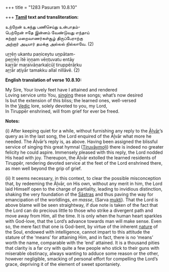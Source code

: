 +++
title = "1283 Pasuram 10.8.10"

+++
**[Tamil](/definition/tamil#history "show Tamil definitions") text and transliteration:**

உற்றேன் உகந்து பணிசெய்து உன்பாதம்-  
பெற்றேன் ஈதே இன்னம் வேண்டுவது எந்தாய்  
கற்றார் மறைவாணர்கள்சூழ் திருப்பேராற்கு  
அற்றார் அடியார் தமக்கு அல்லல் நில்லாவே. (2)

uṟṟēṉ ukantu paṇiceytu uṉpātam-  
peṟṟēṉ ītē iṉṉam vēṇṭuvatu entāy  
kaṟṟār maṟaivāṇarkaḷcūḻ tiruppērāṟku  
aṟṟār aṭiyār tamakku allal nillāvē. (2)

**English translation of verse 10.8.10:**

My Sire, Your lovely feet have I attained and rendered  
Loving service unto You, [singing](/definition/singing#history "show singing definitions") these songs; what’s now desired  
Is but the extension of this bliss; the learned ones, well-versed  
In the [Vedic](/definition/veda#vaishnavism "show Vedic definitions") lore, solely devoted to you, my Lord,  
In Tiruppēr enshrined, will from grief for ever be freed.

**Notes:**

\(i\) After keeping quiet for a while, without furnishing any reply to the [Āḻvār](/definition/aḻvar#vaishnavism "show Āḻvār definitions")’s query as in the last song, the Lord enquired of the Āḻvār what more he needed. The Āḻvār’s reply is, as above. Having been assigned the blissful service of singing this great hymnal ([Tiruvāymoḻi](/definition/tiruvaymoli#vaishnavism "show Tiruvāymoḻi definitions")) there is indeed no greater felicity he could aspire. Immensely pleased with this reply, the Lord nodded His head with joy. Thereupon, the Āḻvār extolled the learned residents of Tiruppēr, rendering devoted service at the feet of the Lord enshrined there, as men well beyond the grip of grief.

\(ii\) It seems necessary, in this context, to clear the possible misconception that, by redeeming the Āḻvār, on His own, without any merit in him, the Lord laid Himself open to the charge of partiality, leading to invidious distinction, shaking the very foundation of the [Śāstras](/definition/shastra#vaishnavism "show Śāstras definitions") and thus paving the way for emancipation of the worldlings, *en masse*, (Sarva [mukti](/definition/mukti#vaishnavism "show mukti definitions")). That the Lord is above blame will be seen straightway, if due note is taken of the fact that the Lord can do precious little to those who strike a divergent path and move away from Him, all the time. It is only when the human heart sparkles with God-love, that the Lord’s advance towards man will make sense. Even so, the mere fact that one is God-bent, by virtue of the inherent [nature](/definition/nature#history "show nature definitions") of the Soul, endowed with intelligence, cannot impart to this attitude the stature of the ‘means’ for attaining Him, and in fact, there is no ‘means’ worth the name, comparable with the ‘end’ attained. It is a thousand pities that clarity is a far cry with quite a few people who stick to their guns with miserable obstinacy, always wanting to adduce some reason or the other, however negligible, smacking of personal effort for compelling the Lord’s grace, depriving it of the element of sweet spontaniety.


